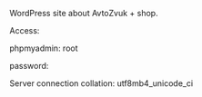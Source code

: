 WordPress site about AvtoZvuk + shop.

Access:

phpmyadmin: root

password:

Server connection collation: utf8mb4_unicode_ci
